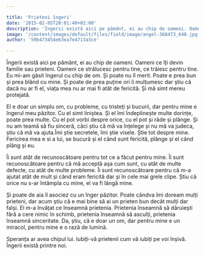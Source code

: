 ```yaml
---

title: 'Prieteni îngeri'
date: '2015-02-05T20:01:40+02:00'
description: 'Îngerii există aici pe pământ, ei au chip de oameni. Oameni ce îți devin familiesau prieteni. Oameni ce strălucesc pentru tine, ce trăiesc pentru tine. Eu mi-amgăsit îngerul cu chip de om. Și poate nu'
image: '/content/images/default/files/field/image/angel-368473_640.jpg'
author: '59b473454e63ea7e4713a3ce'

---
```

<div class="kg-card-markdown"><p>Îngerii există aici pe pământ, ei au chip de oameni. Oameni ce îți devin familie sau prieteni. Oameni ce strălucesc pentru tine, ce trăiesc pentru tine. Eu mi-am găsit îngerul cu chip de om. Și poate nu îl merit. Poate e prea bun și prea blând cu mine. Și poate de prea puține ori îi mulțumesc dar știu că dacă nu ar fi el, viața mea nu ar mai fi atât de fericită. Și mă simt mereu protejată. </p>
<p>El e doar un simplu om, cu probleme, cu tristeți și bucurii, dar pentru mine e îngerul meu păzitor. Cu el simt liniștea. Și el îmi îndeplinește multe dorințe, poate prea multe. Cu el pot vorbi despre orice, cu el pot și râde și plânge. Și nu am teamă să fiu sinceră, căci știu că mă va înțelege și nu mă va judeca, știu că mă va ajuta.Îmi știe secretele, îmi știe visele. Știe tot despre mine. Fericirea mea e si a lui, se bucură și el când sunt fericită, plânge și el când plâng și eu.</p>
<p> Îi sunt atât de recunoscătoare pentru tot ce a făcut pentru mine. Îi sunt recunoscătoare pentru că mă acceptă așa cum sunt, cu atât de multe defecte, cu atât de multe probleme. Îi sunt recunoscătoare pentru că m-a ajutat atât de mult și când eram fericită dar și în cele mai grele clipe. Știu că orice nu s-ar întâmpla cu mine, el va fi lângă mine. </p>
<p>Și poate de aia îl asociez cu un înger păzitor. Poate cândva îmi doream mulți prieteni, dar acum știu că e mai bine să ai un prieten bun decât mulți dar falși. El m-a învățat ce înseamnă prietenia. Prietenia înseamnă să dăruiești fără a cere nimic în schimb, prietenia înseamnă să asculți, prietenia înseamnă sinceritate. Da, știu, că e doar un om, dar pentru mine e un miracol, pentru mine e o rază de lumină. </p>
<p>Speranța ar avea chipul lui. Iubiți-vă prietenii cum vă iubiți pe voi înșivă. Îngerii există printre noi.</p>
<p> </p>
</div>
